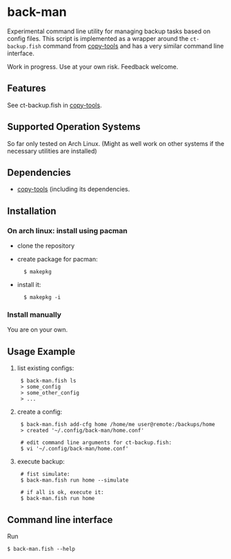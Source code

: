 # back-man

Experimental command line utility for managing backup tasks based on config files.
This script is implemented as a wrapper around the `ct-backup.fish` command from [copy-tools](https://github.com/EsGeh/copy-tools) and has a very similar command line interface.

Work in progress. Use at your own risk.
Feedback welcome.

## Features

See ct-backup.fish in [copy-tools](https://github.com/EsGeh/copy-tools).

## Supported Operation Systems

So far only tested on Arch Linux.
(Might as well work on other systems if the necessary utilities are installed)

## Dependencies

- [copy-tools](https://github.com/EsGeh/copy-tools) (including its dependencies.

## Installation

### On arch linux: install using pacman

- clone the repository
- create package for pacman:

		$ makepkg

- install it:

		$ makepkg -i

### Install manually

You are on your own.

## Usage Example

1. list existing configs:

		$ back-man.fish ls
		> some_config
		> some_other_config
		> ...

1. create a config:

		$ back-man.fish add-cfg home /home/me user@remote:/backups/home
		> created '~/.config/back-man/home.conf'

		# edit command line arguments for ct-backup.fish:
		$ vi '~/.config/back-man/home.conf'

1. execute backup:

		# fist simulate:
		$ back-man.fish run home --simulate

		# if all is ok, execute it:
		$ back-man.fish run home

## Command line interface

Run

	$ back-man.fish --help
